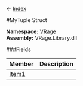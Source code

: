 ← [Index](Api-Index)

#MyTuple<T1> Struct

**Namespace:** [VRage](VRage)  
**Assembly:** VRage.Library.dll

###Fields

|Member|Description|
|---|---|
|[Item1](VRage.MyTuple`1.Item1)||

